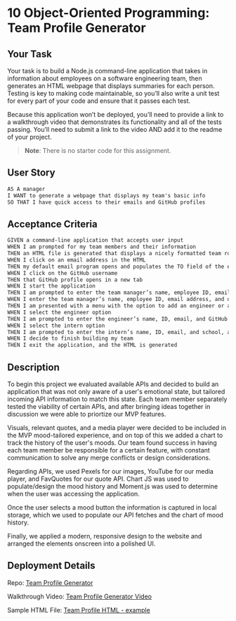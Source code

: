 # 10 Object-Oriented Programming: Team Profile Generator

## Your Task

Your task is to build a Node.js command-line application that takes in information about employees on a software engineering team, then generates an HTML webpage that displays summaries for each person. Testing is key to making code maintainable, so you’ll also write a unit test for every part of your code and ensure that it passes each test.

Because this application won’t be deployed, you’ll need to provide a link to a walkthrough video that demonstrates its functionality and all of the tests passing. You’ll need to submit a link to the video AND add it to the readme of your project.

> **Note**: There is no starter code for this assignment.

## User Story

```md
AS A manager
I WANT to generate a webpage that displays my team's basic info
SO THAT I have quick access to their emails and GitHub profiles
```

## Acceptance Criteria

```md
GIVEN a command-line application that accepts user input
WHEN I am prompted for my team members and their information
THEN an HTML file is generated that displays a nicely formatted team roster based on user input
WHEN I click on an email address in the HTML
THEN my default email program opens and populates the TO field of the email with the address
WHEN I click on the GitHub username
THEN that GitHub profile opens in a new tab
WHEN I start the application
THEN I am prompted to enter the team manager’s name, employee ID, email address, and office number
WHEN I enter the team manager’s name, employee ID, email address, and office number
THEN I am presented with a menu with the option to add an engineer or an intern or to finish building my team
WHEN I select the engineer option
THEN I am prompted to enter the engineer’s name, ID, email, and GitHub username, and I am taken back to the menu
WHEN I select the intern option
THEN I am prompted to enter the intern’s name, ID, email, and school, and I am taken back to the menu
WHEN I decide to finish building my team
THEN I exit the application, and the HTML is generated
```

## Description

To begin this project we evaluated available APIs and decided to build an application that was not only aware of a user's emotional state, but tailored incoming API information to match this state. Each team member separately tested the viability of certain APIs, and after bringing ideas together in discussion we were able to priortize our MVP features.

Visuals, relevant quotes, and a media player were decided to be included in the MVP mood-tailored experience, and on top of this we added a chart to track the history of the user's moods. Our team found success in having each team member be responsible for a certain feature, with constant communication to solve any merge conflicts or design considerations.

Regarding APIs, we used Pexels for our images, YouTube for our media player, and FavQuotes for our quote API. Chart JS was used to populate/design the mood history and Moment.js was used to determine when the user was accessing the application.

Once the user selects a mood button the information is captured in local storage, which we used to populate our API fetches and the chart of mood history.

Finally, we applied a modern, responsive design to the website and arranged the elements onscreen into a polished UI.

## Deployment Details

Repo: [Team Profile Generator](https://github.com/alexgeis/Team-Profile-Generator/)

Walkthrough Video: [Team Profile Generator Video](https://drive.google.com/file/d/1Ao60mJxqBKMgWG_2F1oszoYDCJvpQAag/view)

Sample HTML File: [Team Profile HTML - example]()
